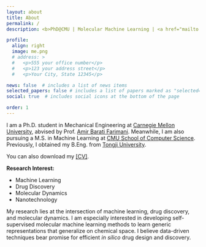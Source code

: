 ```yaml
---
layout: about
title: About
permalink: /
description: <b>PhD@CMU | Molecular Machine Learning | <a href="mailto:yuyangw@cmu.edu">yuyangw@cmu.edu</a>

profile:
  align: right
  image: me.png
  # address: >
  #   <p>555 your office number</p>
  #   <p>123 your address street</p>
  #   <p>Your City, State 12345</p>

news: false  # includes a list of news items
selected_papers: false # includes a list of papers marked as "selected={true}"
social: true  # includes social icons at the bottom of the page

order: 1
---
```


I am a Ph.D. student in Mechanical Engineering at <a href="https://www.cmu.edu/">Carnegie Mellon University</a>, abvised by Prof. <a href="https://www.meche.engineering.cmu.edu/directory/bios/barati-farimani-amir.html">Amir Barati Farimani</a>. Meanwhile, I am also pursuing a M.S. in Machine Learning at <a href="https://www.cs.cmu.edu/">CMU School of Computer Science</a>. Previously, I obtained my B.Eng. from <a href="https://en.tongji.edu.cn/index.htm">Tongji University</a>. 

You can also download my <a href="/assets/pdf/Yuyang_Wang_Resume.pdf">[CV]</a>.

<b>Research Interest: </b>
- Machine Learning
- Drug Discovery
- Molecular Dynamics
- Nanotechnology

My research lies at the intersection of machine learning, drug discovery, and molecular dynamics. I am especially interested in developing self-supervised molecular machine learning methods to learn generic representations that generalize on chemical space. I believe data-driven techniques bear promise for efficient <i>in silico</i> drug design and discovery. 